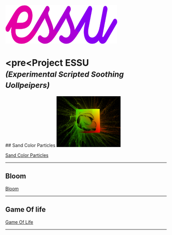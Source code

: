 <img src="/assets/images/readme/essu-logo2.svg" alt="drawing" width="350" height="120"/>

# <pre<Project ESSU <br> <small> _(Experimental Scripted Soothing Uollpeipers)_ </small>
</pre>
## Sand Color Particles
<img src="/assets/images/readme/gpuParticles.png" alt="drawing" width="200"/>


<a href="https://drs-wallpapers.netlify.app/?scene=gpuParticles&sqCount=600" target="_blank">Sand Color Particles</a>

---
## Bloom
<a href="https://drs-wallpapers.netlify.app/?scene=bloom" target="_blank">Bloom</a>

---
## Game Of life

<a href="https://drs-wallpapers.netlify.app/?scene=gameOfLife" target="_blank">Game Of Life</a>

---
